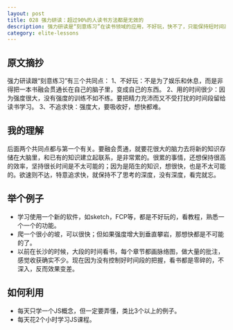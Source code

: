 ```yaml
---
layout: post
title: 028 强力研读：超过90%的人读书方法都是无效的
description: 强力研读是“刻意练习”在读书领域的应用，不好玩，快不了，只能保持短时间高效。
category: elite-lessons
---
```


## 原文摘抄
强力研读跟“刻意练习”有三个共同点：
1、不好玩：不是为了娱乐和休息，而是非得把一本书融会贯通长在自己的脑子里，变成自己的东西。
2、用的时间很少：因为强度很大，没有强度的训练不如不练。要把精力充沛而又不受打扰的时间段留给读书学习。
3、不追求快：强度大，要吸收好，想快都难。

## 我的理解
后面两个共同点都与第一个有关。要融会贯通，就要花很大的脑力去将新的知识存储在大脑里，和已有的知识建立起联系，是非常累的。很累的事情，还想保持很高的效率，坚持很长时间是不太可能的；因为是陌生的知识，想很快，也是不太可能的。欲速则不达，特意追求快，就保持不了思考的深度，没有深度，看完就忘。

## 举个例子
- 学习使用一个新的软件，如sketch，FCP等，都是不好玩的，看教程，熟悉一个一个的功能。
- 爬一个很小的坡，可以很快；但如果强度增大到垂直攀岩，那想快都是不可能的了。
- 以前在长沙的时候，大段的时间看书，每个章节都画脉络图，做大量的批注，感觉收获确实不少。现在因为没有控制好时间段的把握，看书都是零碎的，不深入，反而效果变差。

## 如何利用
- 每天只学一个JS概念，但一定要弄懂，类比3个以上的例子。
- 每天花2个小时学习JS课程。

